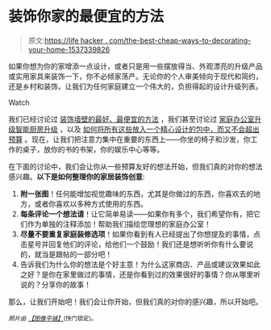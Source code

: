 # 装饰你家的最便宜的方法

> 原文:[https://life hacker . com/the-best-cheap-ways-to-decorating-your-home-1537339826](https://lifehacker.com/the-best-cheap-ways-to-decorate-your-home-1537339826)

如果你想为你的家增添一点设计，或者只是用一些摆放得当、外观漂亮的升级产品或实用家具来装饰一下，你不必倾家荡产。无论你的个人审美倾向于现代和简约，还是乡村和装饰，让我们为任何家庭建立一个伟大的，负担得起的设计升级列表。

Watch

我们已经讨论过 [装饰墙壁的最好、最便宜的方法](https://lifehacker.com/the-best-cheap-ways-to-decorate-your-boring-walls-1410646865) ，我们甚至讨论过 [家庭办公室升级](http://lifehacker.com/the-best-budget-office-upgrades-money-can-buy-1493605408)[智能厨房升级](http://lifehacker.com/the-best-kitchen-upgrades-money-can-buy-1498308611) ，以及 [如何将所有这些放入一个精心设计的包中，而又不会超出预算](http://lifehacker.com/how-can-i-turn-my-boring-digs-into-an-awesome-well-des-5888862) 。现在，让我们把注意力集中在重要的东西上——你坐的椅子和沙发，你工作的桌子，放你的书的书架，你的娱乐中心等等。

在下面的讨论中，我们会让你从一些预算友好的想法开始，但我们真的对你的想法感兴趣。**以下是如何整理你的家居装饰创意**:

1.  **附一张图**！任何能增加视觉趣味的东西，尤其是你做过的东西，你喜欢去的地方，或者你喜欢以多种方式使用的东西。
2.  **每条评论一个想法请**！让它简单易读——如果你有多个，我们希望你有，把它们作为单独的注释添加！帮助我们描绘您理想的家庭办公室！
3.  **尽量不要重复家庭装修选项**！如果你看到有人已经提出了你想提及的事情，点击星号并回复他们的评论，给他们一个鼓励！我们还是想听听你有什么要说的，就当是跟帖的一部分吧！
4.  告诉我们为什么你的想法是个好主意！为什么这家商店、产品或建议效果如此之好？是你在家里做过的事情，还是你看到过的效果很好的事情？你从哪里听说的？分享你的故事！

那么，让我们开始吧！我们会让你开始，但我们真的对你的感兴趣，所以开始吧。

*<small>照片由</small>* [*<small>【图像平铺】</small>*](http://www.shutterstock.com/pic.mhtml?id=86974667&src=id)<small>(快门锁定)。</small>
